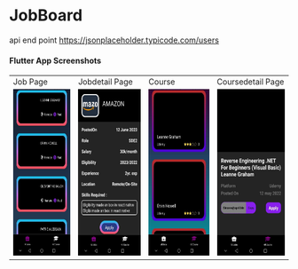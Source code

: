 # JobBoard
api end point https://jsonplaceholder.typicode.com/users

#### Flutter App Screenshots

<table>
  <tr>
    <td>Job Page</td>
    <td>Jobdetail Page</td>
    <td>Course</td>
    <td>Coursedetail Page</td>
  </tr>
  <tr>
    <td><img src="screensshots/photo_2023-03-30_23-00-15.jpg" height="300em" /></td>
    <td><img src="screensshots/photo_2023-03-30_23-00-11.jpg" height="300em" /></td>
    <td><img src="screensshots/photo_2023-03-30_23-00-13.jpg" height="300em" /></td>
    <td><img src="screensshots/photo_2023-03-30_23-00-09.jpg" height="300em" /></td>
  </tr>
 </table>



